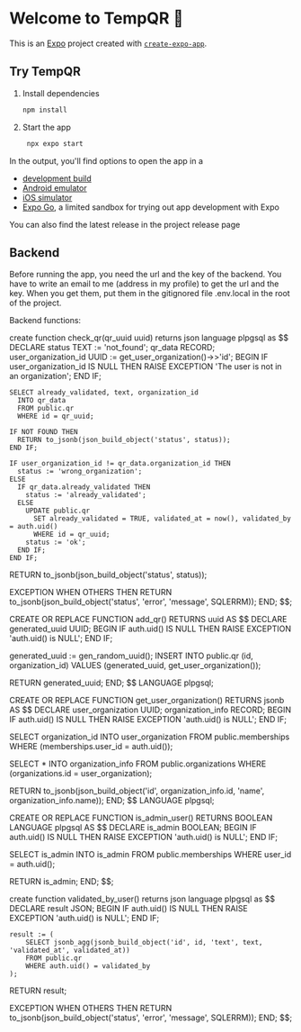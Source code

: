 # Welcome to TempQR 👋

This is an [Expo](https://expo.dev) project created with [`create-expo-app`](https://www.npmjs.com/package/create-expo-app).

## Try TempQR

1. Install dependencies

   ```bash
   npm install
   ```

2. Start the app

   ```bash
    npx expo start
   ```

In the output, you'll find options to open the app in a

- [development build](https://docs.expo.dev/develop/development-builds/introduction/)
- [Android emulator](https://docs.expo.dev/workflow/android-studio-emulator/)
- [iOS simulator](https://docs.expo.dev/workflow/ios-simulator/)
- [Expo Go](https://expo.dev/go), a limited sandbox for trying out app development with Expo

You can also find the latest release in the project release page

## Backend
Before running the app, you need the url and the key of the backend.
You have to write an email to me (address in my profile) to get the url and the key.
When you get them, put them in the gitignored file .env.local in the root of the project.


Backend functions:

create function check_qr(qr_uuid uuid) returns json
    language plpgsql
as
$$
DECLARE
    status TEXT := 'not_found';
    qr_data RECORD;
    user_organization_id UUID := get_user_organization()->>'id';
BEGIN
    IF user_organization_id IS NULL THEN
      RAISE EXCEPTION 'The user is not in an organization';
    END IF;

    SELECT already_validated, text, organization_id
      INTO qr_data
      FROM public.qr
      WHERE id = qr_uuid;

    IF NOT FOUND THEN
      RETURN to_jsonb(json_build_object('status', status));
    END IF;

    IF user_organization_id != qr_data.organization_id THEN
      status := 'wrong_organization';
    ELSE
      IF qr_data.already_validated THEN
        status := 'already_validated';
      ELSE
        UPDATE public.qr
          SET already_validated = TRUE, validated_at = now(), validated_by = auth.uid()
          WHERE id = qr_uuid;
        status := 'ok';
      END IF;
    END IF;

  RETURN to_jsonb(json_build_object('status', status));

EXCEPTION
  WHEN OTHERS THEN
    RETURN to_jsonb(json_build_object('status', 'error', 'message', SQLERRM));
END;
$$;





CREATE OR REPLACE FUNCTION add_qr()
RETURNS uuid
AS $$
DECLARE
  generated_uuid UUID;
BEGIN
  IF auth.uid() IS NULL THEN
    RAISE EXCEPTION 'auth.uid() is NULL';
  END IF;

  generated_uuid := gen_random_uuid();
  INSERT INTO public.qr (id, organization_id) VALUES (generated_uuid, get_user_organization());

  RETURN generated_uuid;
END;
$$ LANGUAGE plpgsql;




CREATE OR REPLACE FUNCTION get_user_organization()
RETURNS jsonb
AS $$
DECLARE
  user_organization UUID;
  organization_info RECORD;
BEGIN
  IF auth.uid() IS NULL THEN
    RAISE EXCEPTION 'auth.uid() is NULL';
  END IF;

  SELECT organization_id
    INTO user_organization
    FROM public.memberships
    WHERE (memberships.user_id = auth.uid());

  SELECT *
    INTO organization_info
    FROM public.organizations
    WHERE (organizations.id = user_organization);

  RETURN to_jsonb(json_build_object('id', organization_info.id, 'name', organization_info.name));
END;
$$ LANGUAGE plpgsql;





CREATE OR REPLACE FUNCTION is_admin_user()
RETURNS BOOLEAN
LANGUAGE plpgsql
AS $$
DECLARE
  is_admin BOOLEAN;
BEGIN
  IF auth.uid() IS NULL THEN
    RAISE EXCEPTION 'auth.uid() is NULL';
  END IF;

  SELECT is_admin
  INTO is_admin
  FROM public.memberships
  WHERE user_id = auth.uid();

  RETURN is_admin;
END;
$$;




create function validated_by_user() returns json
    language plpgsql
as
$$
DECLARE
    result JSON;
BEGIN
    IF auth.uid() IS NULL THEN
    RAISE EXCEPTION 'auth.uid() is NULL';
    END IF;

    result := (
        SELECT jsonb_agg(jsonb_build_object('id', id, 'text', text, 'validated_at', validated_at))
        FROM public.qr
        WHERE auth.uid() = validated_by
    );

  RETURN result;

EXCEPTION
  WHEN OTHERS THEN
    RETURN to_jsonb(json_build_object('status', 'error', 'message', SQLERRM));
END;
$$;